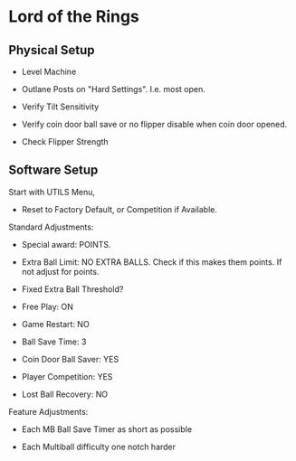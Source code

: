 # Lord of the Rings

## Physical Setup

-   Level Machine

-   Outlane Posts on "Hard Settings". I.e. most open.

-   Verify Tilt Sensitivity

-   Verify coin door ball save or no flipper disable when coin door opened.

-   Check Flipper Strength

## Software Setup

Start with UTILS Menu,

-   Reset to Factory Default, or Competition if Available.

Standard Adjustments:

-   Special award: POINTS.

-   Extra Ball Limit: NO EXTRA BALLS. Check if this makes them points. If not adjust for points.

-   Fixed Extra Ball Threshold?

-   Free Play: ON

-   Game Restart: NO

-   Ball Save Time: 3

-   Coin Door Ball Saver: YES

-   Player Competition: YES

-   Lost Ball Recovery: NO

Feature Adjustments:

-   Each MB Ball Save Timer as short as possible

-   Each Multiball difficulty one notch harder
